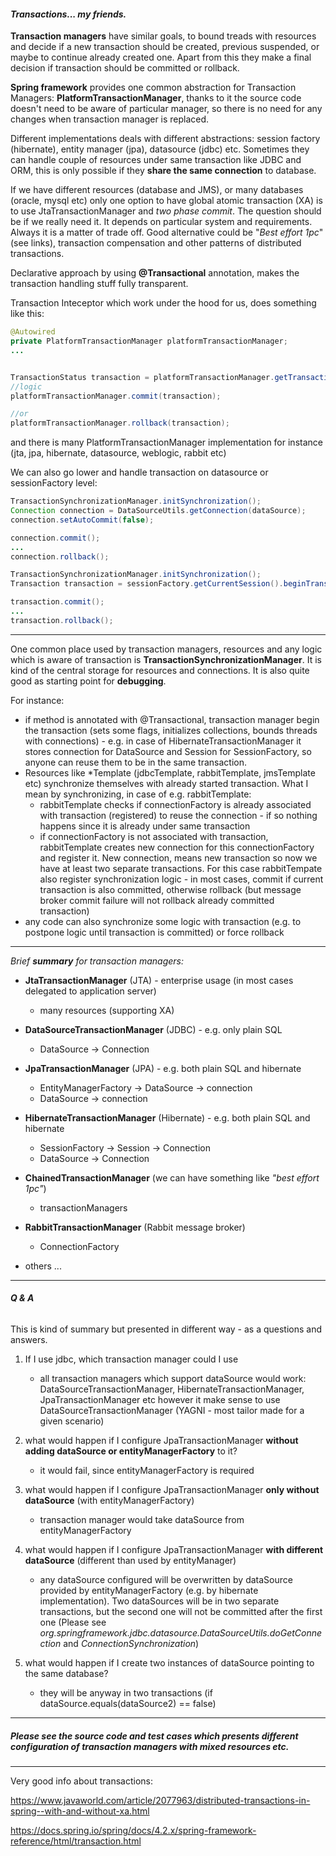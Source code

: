 #### **_Transactions... my friends._**

**Transaction managers** have similar goals, to bound treads with resources and decide if a new transaction should be created, previous suspended, or maybe to continue already created one. 
Apart from this they make a final decision if transaction should be committed or rollback.

**Spring framework** provides one common abstraction for Transaction Managers:  **PlatformTransactionManager**, thanks to it the source code doesn't need to be aware of particular manager, so there is no need for any changes when transaction manager is replaced. 

Different implementations deals with different abstractions: session factory  (hibernate), entity manager (jpa), datasource (jdbc) etc. 
Sometimes they can handle couple of resources under same transaction like JDBC and ORM, this is only possible if they **share the same connection** to database.

If we have different resources (database and JMS), or many databases (oracle, mysql etc) only one option to have global atomic transaction (XA) is to use JtaTransactionManager and _two phase commit_.
 The question should be if we really need it. It depends on particular system and requirements. Always it is a matter of trade off.
 Good alternative could be "_Best effort 1pc_" (see links), transaction compensation and other patterns of distributed transactions.

Declarative approach by using **@Transactional** annotation, makes the transaction handling stuff fully transparent.

Transaction Inteceptor which work under the hood for us, does something like this: 
```java
@Autowired
private PlatformTransactionManager platformTransactionManager;
...


TransactionStatus transaction = platformTransactionManager.getTransaction(new DefaultTransactionDefinition());
//logic
platformTransactionManager.commit(transaction);

//or
platformTransactionManager.rollback(transaction);

```
and there is many PlatformTransactionManager implementation for instance (jta, jpa, hibernate, datasource, weblogic, rabbit etc)


We can also go lower and handle transaction on datasource or sessionFactory level:
```java
TransactionSynchronizationManager.initSynchronization();
Connection connection = DataSourceUtils.getConnection(dataSource);
connection.setAutoCommit(false);

connection.commit();
...
connection.rollback();
```

```java
TransactionSynchronizationManager.initSynchronization();
Transaction transaction = sessionFactory.getCurrentSession().beginTransaction();

transaction.commit();
...
transaction.rollback();
```

------------------

One common place used by transaction managers, resources and any logic which is aware of transaction is **TransactionSynchronizationManager**. 
It is kind of the central storage for resources and connections.
It is also quite good as starting point for **debugging**.

For instance:
* if method is annotated with @Transactional, transaction manager begin the transaction (sets some flags, initializes collections, bounds threads with connections) - e.g. in case of HibernateTransactionManager it stores connection for DataSource and Session for SessionFactory, so anyone can reuse them to be in the same transaction.
* Resources like *Template (jdbcTemplate, rabbitTemplate, jmsTemplate etc) synchronize themselves with already started transaction. What I mean by synchronizing, in case of e.g. rabbitTemplate:
    * rabbitTemplate checks if connectionFactory is already associated with transaction (registered) to reuse the connection - if so nothing happens since it is already under same transaction
    * if connectionFactory is not associated with transaction, rabbitTemplate creates new connection for this connectionFactory and register it. New connection, means new transaction so now we have at least two separate transactions. For this case rabbitTempate also register synchronization logic - in most cases, commit if current transaction is also committed, otherwise rollback (but message broker commit failure will not rollback already committed transaction)
* any code can also synchronize some logic with transaction (e.g. to postpone logic until transaction is committed) or force rollback

------------------



_Brief **summary** for transaction managers:_

* **JtaTransactionManager** (JTA)  - enterprise usage (in most cases delegated to application server)
    * many resources (supporting XA)

* **DataSourceTransactionManager** (JDBC) - e.g. only plain SQL
    * DataSource -> Connection

* **JpaTransactionManager** (JPA) - e.g. both plain SQL and hibernate
    * EntityManagerFactory -> DataSource -> connection
    * DataSource -> connection
    
* **HibernateTransactionManager** (Hibernate)  - e.g. both plain SQL and hibernate
    * SessionFactory -> Session -> Connection
    * DataSource -> Connection
    
* **ChainedTransactionManager** (we can have something like _"best effort 1pc"_)
    * transactionManagers    
    
* **RabbitTransactionManager**  (Rabbit message broker)  
    * ConnectionFactory
    
* others ...    
    
    
------------------

###### **Q & A**

This is kind of summary but presented in different way - as a questions and answers.

1) If I use jdbc, which transaction manager could I use
    * all transaction managers which support dataSource would work: DataSourceTransactionManager, HibernateTransactionManager, JpaTransactionManager etc however it make sense to use DataSourceTransactionManager (YAGNI - most tailor made for a given scenario) 
    
2) what would happen if I configure JpaTransactionManager **without adding dataSource or entityManagerFactory** to it?    
    * it would fail, since entityManagerFactory is required

3) what would happen if I configure JpaTransactionManager **only without dataSource** (with entityManagerFactory) 
    * transaction manager would take dataSource from entityManagerFactory   
    
4) what would happen if I configure JpaTransactionManager **with different dataSource** (different than used by entityManager)
    * any dataSource configured will be overwritten by dataSource provided by entityManagerFactory (e.g. by hibernate implementation). Two dataSources will be in two separate transactions, but the second one will not be committed after the first one (Please see _org.springframework.jdbc.datasource.DataSourceUtils.doGetConnection_ and _ConnectionSynchronization_) 
    
5) what would happen if I create two instances of dataSource pointing to the same database?
    * they will be anyway in two transactions (if dataSource.equals(dataSource2) == false)     
------------------   
   

##### Please see the source code and test cases which presents different configuration of transaction managers with mixed resources etc.

    
------------------

Very good info about transactions:

https://www.javaworld.com/article/2077963/distributed-transactions-in-spring--with-and-without-xa.html

https://docs.spring.io/spring/docs/4.2.x/spring-framework-reference/html/transaction.html